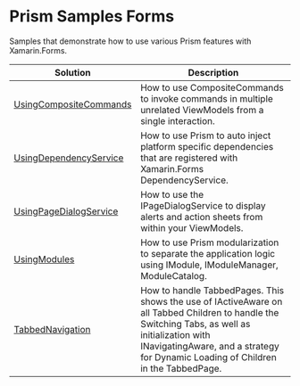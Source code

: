 # Prism Samples Forms
Samples that demonstrate how to use various Prism features with Xamarin.Forms.

| Solution | Description |
-----------|-------------|
| [UsingCompositeCommands][1] |How to use CompositeCommands to invoke commands in multiple unrelated ViewModels from a single interaction.
| [UsingDependencyService][2] |How to use Prism to auto inject platform specific dependencies that are registered with Xamarin.Forms DependencyService.
| [UsingPageDialogService][3] |How to use the IPageDialogService to display alerts and action sheets from within your ViewModels.
| [UsingModules][4] |How to use Prism modularization to separate the application logic using IModule, IModuleManager, ModuleCatalog.
| [TabbedNavigation][5] |How to handle TabbedPages. This shows the use of IActiveAware on all Tabbed Children to handle the Switching Tabs, as well as initialization with INavigatingAware, and a strategy for Dynamic Loading of Children in the TabbedPage.


[1]: UsingCompositeCommands/
[2]: UsingDependencyService/
[3]: UsingPageDialogService/
[4]: UsingModules/
[5]: TabbedNavigation/
